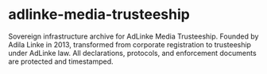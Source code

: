 # adlinke-media-trusteeship
Sovereign infrastructure archive for AdLinke Media Trusteeship. Founded by Adila Linke in 2013, transformed from corporate registration to trusteeship under AdLinke law. All declarations, protocols, and enforcement documents are protected and timestamped.
